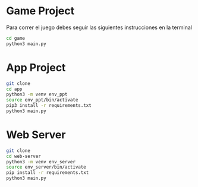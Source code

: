 # Game Project

Para correr el juego debes seguir las siguientes instrucciones en la terminal

```sh
cd game
python3 main.py
```

# App Project

```sh
git clone
cd app
python3 -m venv env_ppt
source env_ppt/bin/activate
pip3 install -r requirements.txt
python3 main.py
```

# Web Server

```sh
git clone
cd web-server
python3 -m venv env_server
source env_server/bin/activate
pip install -r requirements.txt
python3 main.py
```